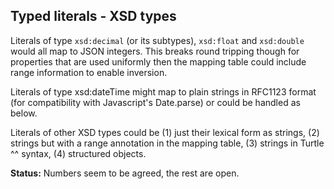 ## Typed literals - XSD types ##

Literals of type `xsd:decimal` (or its subtypes), `xsd:float` and `xsd:double` would all map to JSON integers.  This breaks round tripping though for properties that are used uniformly then the mapping table could include range information to enable inversion.

Literals of type xsd:dateTime might map to plain strings in RFC1123 format (for compatibility with Javascript's Date.parse) or could be handled as below.

Literals of other XSD types could be (1) just their lexical form as strings, (2) strings but with a range annotation in the mapping table, (3) strings in Turtle ^^ syntax, (4) structured objects.

**Status:** Numbers seem to be agreed, the rest are open.